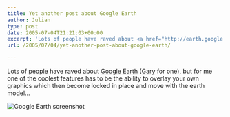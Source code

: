 ```yaml
---
title: Yet another post about Google Earth
author: Julian
type: post
date: 2005-07-04T21:21:03+00:00
excerpt: 'Lots of people have raved about <a href="http://earth.google.com/">Google Earth</a> (<a href="http://weblog.garyturner.net/archives/001769.html">Gary</a> for one), but for me one of the coolest features has to be the ability to overlay your own graphics which then become locked in place and move with the earth model...'
url: /2005/07/04/yet-another-post-about-google-earth/

---
```

Lots of people have raved about [Google Earth][1] ([Gary][2] for one), but for me one of the coolest features has to be the ability to overlay your own graphics which then become locked in place and move with the earth model&#8230;

<img align = "center" src='https://www.synesthesia.co.uk/blog/images/ge.jpg' alt='Google Earth screenshot' />

 [1]: http://earth.google.com/
 [2]: http://weblog.garyturner.net/archives/001769.html